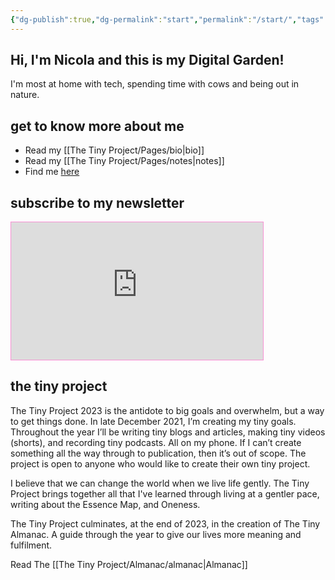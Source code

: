 ```yaml
---
{"dg-publish":true,"dg-permalink":"start","permalink":"/start/","tags":"gardenEntry"}
---
```



## Hi, I'm Nicola and this is my Digital Garden!

I'm most at home with tech, spending time with cows and being out in nature. 

## get to know more about me

- Read my [[The Tiny Project/Pages/bio\|bio]]
- Read my [[The Tiny Project/Pages/notes\|notes]]
- Find me [here](https://thetinyproject.start.page/)

## subscribe to my newsletter

<iframe
scrolling="no"
style="width:80%!important;height:220px;border:1px #f790d3 solid !important"
src="https://buttondown.email/thetinyproject?as_embed=true"
></iframe>

## the tiny project

The Tiny Project 2023 is the antidote to big goals and overwhelm, but a way to get things done. In late December 2021, I’m creating my tiny goals. Throughout the year I’ll be writing tiny blogs and articles, making tiny videos (shorts), and recording tiny podcasts. All on my phone. If I can’t create something all the way through to publication, then it’s out of scope. The project is open to anyone who would like to create their own tiny project.

I believe that we can change the world when we live life gently. The Tiny Project brings together all that I've learned through living at a gentler pace, writing about the Essence Map, and Oneness. 

The Tiny Project culminates, at the end of 2023, in the creation of The Tiny Almanac. A guide through the year to give our lives more meaning and fulfilment.

Read The [[The Tiny Project/Almanac/almanac\|Almanac]]